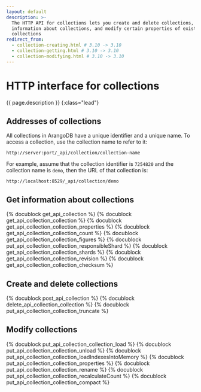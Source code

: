```yaml
---
layout: default
description: >-
  The HTTP API for collections lets you create and delete collections, get
  information about collections, and modify certain properties of existing
  collections
redirect_from:
  - collection-creating.html # 3.10 -> 3.10
  - collection-getting.html # 3.10 -> 3.10
  - collection-modifying.html # 3.10 -> 3.10
---
```

# HTTP interface for collections

{{ page.description }}
{:class="lead"}

## Addresses of collections

All collections in ArangoDB have a unique identifier and a unique
name. To access a collection, use the collection name to refer to it:

```
http://server:port/_api/collection/collection-name
```

For example, assume that the collection identifier is `7254820` and
the collection name is `demo`, then the URL of that collection is:

```
http://localhost:8529/_api/collection/demo
```

## Get information about collections

{% docublock get_api_collection %}
{% docublock get_api_collection_collection %}
{% docublock get_api_collection_collection_properties %}
{% docublock get_api_collection_collection_count %}
{% docublock get_api_collection_collection_figures %}
{% docublock put_api_collection_collection_responsibleShard %}
{% docublock get_api_collection_collection_shards %}
{% docublock get_api_collection_collection_revision %}
{% docublock get_api_collection_collection_checksum %}

## Create and delete collections

{% docublock post_api_collection %}
{% docublock delete_api_collection_collection %}
{% docublock put_api_collection_collection_truncate %}

## Modify collections

{% docublock put_api_collection_collection_load %}
{% docublock put_api_collection_collection_unload %}
{% docublock put_api_collection_collection_loadIndexesIntoMemory %}
{% docublock put_api_collection_collection_properties %}
{% docublock put_api_collection_collection_rename %}
{% docublock put_api_collection_collection_recalculateCount %}
{% docublock put_api_collection_collection_compact %}
